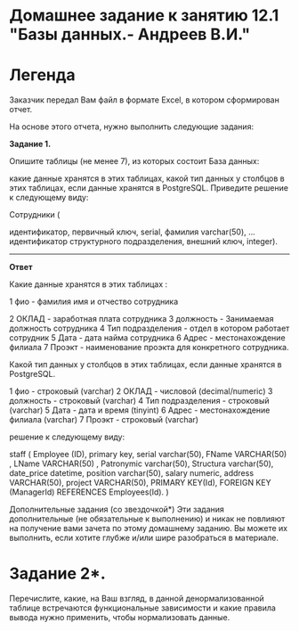 # Домашнее задание к занятию 12.1 "Базы данных.- Андреев В.И."


# Легенда

Заказчик передал Вам файл в формате Excel, в котором сформирован отчет.

На основе этого отчета, нужно выполнить следующие задания:

**Задание 1.**

Опишите таблицы (не менее 7), из которых состоит База данных:

какие данные хранятся в этих таблицах,
какой тип данных у столбцов в этих таблицах, если данные хранятся в PostgreSQL.
Приведите решение к следующему виду:

Сотрудники (

идентификатор, первичный ключ, serial,
фамилия varchar(50),
...
идентификатор структурного подразделения, внешний ключ, integer).
___

**Ответ**

Какие данные хранятся в этих таблицах :

1 фио  - фамилия имя и отчество сотрудника 

2 ОКЛАД  - заработная плата сотрудника
3 должность  - Занимаемая должность сотрудника
4 Тип подразделения - отдел в котором работает сотрудник
5 Дата - дата найма сотрудника
6 Адрес - местонахождение филиала
7 Проэкт - наименование проэкта для конкретного сотрудника.

Какой тип данных у столбцов в этих таблицах, если данные хранятся в PostgreSQL.


1 фио  -  строковый (varchar)
2 ОКЛАД  - числовой (decimal/numeric)
3 должность  - строковый (varchar)
4 Тип подразделения - строковый (varchar)
5 Дата - дата и время (tinyint)
6 Адрес - местонахождение филиала (varchar)
7 Проэкт - строковый (varchar)

решение к следующему виду: 


staff (
 Employee (ID), primary key, serial varchar(50), 
 FName VARCHAR(50) ,
 LName VARCHAR(50) ,
 Patronymic varchar(50),
 Structura varchar(50),
 date_price datetime,
 position varchar(50),
 salary numeric,
 address VARCHAR(50),
 project VARCHAR(50),
 PRIMARY KEY(Id),
 FOREIGN KEY (ManagerId) REFERENCES Employees(Id).
)


Дополнительные задания (со звездочкой*)
Эти задания дополнительные (не обязательные к выполнению) и никак не повлияют на получение вами зачета по этому домашнему заданию. Вы можете их выполнить, если хотите глубже и/или шире разобраться в материале.

# Задание 2*.
Перечислите, какие, на Ваш взгляд, в данной денормализованной таблице встречаются функциональные зависимости и какие правила вывода нужно применить, чтобы нормализовать данные.
